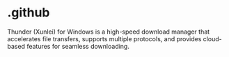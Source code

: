 # .github
Thunder (Xunlei) for Windows is a high-speed download manager that accelerates file transfers, supports multiple protocols, and provides cloud-based features for seamless downloading.

